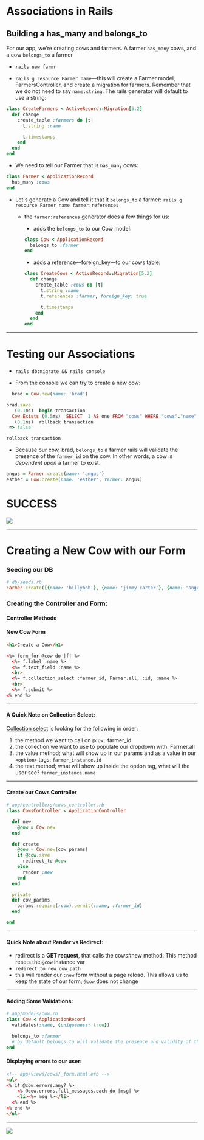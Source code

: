 # Associations in Rails

## Building a has_many and belongs_to

For our app, we're creating cows and farmers. A farmer `has_many` cows, and a cow `belongs_to` a farmer

- `rails new farmr`

- `rails g resource Farmer name`––this will create a Farmer model, FarmersController, and create a migration for farmers. Remember that we do not need to say `name:string`. The rails generator will default to use a string:

```ruby
class CreateFarmers < ActiveRecord::Migration[5.2]
  def change
    create_table :farmers do |t|
      t.string :name

      t.timestamps
    end
  end
end
```

- We need to tell our Farmer that is `has_many` cows:

```ruby
class Farmer < ApplicationRecord
  has_many :cows
end
```

- Let's generate a Cow and tell it that it `belongs_to` a farmer: `rails g resource Farmer name farmer:references`

  - the `farmer:references` generator does a few things for us:

    - adds the `belongs_to` to our Cow model:

    ```ruby
    class Cow < ApplicationRecord
      belongs_to :farmer
    end
    ```

    - adds a reference––foreign_key––to our cows table:

    ```ruby
    class CreateCows < ActiveRecord::Migration[5.2]
      def change
        create_table :cows do |t|
          t.string :name
          t.references :farmer, foreign_key: true

          t.timestamps
        end
      end
    end
    ```

---

# Testing our Associations

- `rails db:migrate && rails console`

- From the console we can try to create a new cow:

```ruby
  brad = Cow.new(name: 'brad')

brad.save
   (0.1ms)  begin transaction
  Cow Exists (0.5ms)  SELECT  1 AS one FROM "cows" WHERE "cows"."name" = ? LIMIT ?  [["name", "brad"], ["LIMIT", 1]]
   (0.1ms)  rollback transaction
 => false
```

`rollback transaction`

- Because our cow, brad, `belongs_to` a farmer rails will validate the presence of the `farmer_id` on the cow. In other words, a cow is _dependent upon_ a farmer to exist.

```ruby
angus = Farmer.create(name: 'angus')
esther = Cow.create(name: 'esther', farmer: angus)
```

# SUCCESS

![](https://media.giphy.com/media/XreQmk7ETCak0/giphy.gif)

---

# Creating a New Cow with our Form

### Seeding our DB

```ruby
# db/seeds.rb
Farmer.create([{name: 'billybob'}, {name: 'jimmy carter'}, {name: 'angelina jolie'}, {name: 'marc the zucc'}])
```

### Creating the Controller and Form:

#### Controller Methods

#### New Cow Form

```html
<h1>Create a Cow</h1>

<%= form_for @cow do |f| %>
  <%= f.label :name %>
  <%= f.text_field :name %>
  <br>
  <%= f.collection_select :farmer_id, Farmer.all, :id, :name %>
  <br>
  <%= f.submit %>
<% end %>
```

---

#### A Quick Note on Collection Select:

[Collection select](https://apidock.com/rails/ActionView/Helpers/FormOptionsHelper/collection_select) is looking for the following in order:

1.  the method we want to call on `@cow:` farmer_id
2.  the collection we want to use to populate our dropdown with: Farmer.all
3.  the value method; what will show up in our params and as a value in our `<option>` tags: `farmer_instance.id`
4.  the text method; what will show up inside the option tag, what will the user see? `farmer_instance.name`

---

#### Create our Cows Controller

```ruby
# app/controllers/cows_controller.rb
class CowsController < ApplicationController

  def new
    @cow = Cow.new
  end

  def create
    @cow = Cow.new(cow_params)
    if @cow.save
      redirect_to @cow
    else
      render :new
    end
  end

  private
  def cow_params
    params.require(:cow).permit(:name, :farmer_id)
  end

end
```

---

#### Quick Note about Render vs Redirect:

- redirect is a **GET request**, that calls the cows#new method. This method resets the `@cow` instance var
- `redirect_to new_cow_path`
- this will render our `:new` form without a page reload. This allows us to keep the state of our form; `@cow` does not change

---

#### Adding Some Validations:

```ruby
# app/models/cow.rb
class Cow < ApplicationRecord
  validates(:name, {uniqueness: true})

  belongs_to :farmer
  # by default belongs_to will validate the presence and validity of the farmer that the cow belongs to
end
```

#### Displaying errors to our user:

```html
<!-- app/views/cows/_form.html.erb -->
<ul>
<% if @cow.errors.any? %>
    <% @cow.errors.full_messages.each do |msg| %>
    <li><%= msg %></li>
  <% end %>
<% end %>
</ul>
```

---

![](https://media.giphy.com/media/A5pcWMMIEO95S/giphy.gif)
